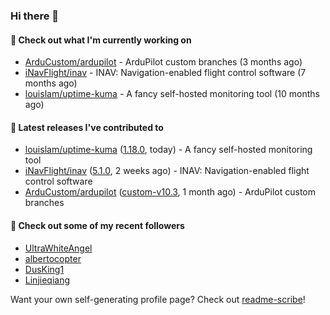 ### Hi there 👋

#### 👷 Check out what I'm currently working on

- [ArduCustom/ardupilot](https://github.com/ArduCustom/ardupilot) - ArduPilot custom branches (3 months ago)
- [iNavFlight/inav](https://github.com/iNavFlight/inav) - INAV: Navigation-enabled flight control software (7 months ago)
- [louislam/uptime-kuma](https://github.com/louislam/uptime-kuma) - A fancy self-hosted monitoring tool (10 months ago)

#### 🔭 Latest releases I've contributed to

- [louislam/uptime-kuma](https://github.com/louislam/uptime-kuma) ([1.18.0](https://github.com/louislam/uptime-kuma/releases/tag/1.18.0), today) - A fancy self-hosted monitoring tool
- [iNavFlight/inav](https://github.com/iNavFlight/inav) ([5.1.0](https://github.com/iNavFlight/inav/releases/tag/5.1.0), 2 weeks ago) - INAV: Navigation-enabled flight control software
- [ArduCustom/ardupilot](https://github.com/ArduCustom/ardupilot) ([custom-v10.3](https://github.com/ArduCustom/ardupilot/releases/tag/custom-v10.3), 1 month ago) - ArduPilot custom branches

#### 👯 Check out some of my recent followers

- [UltraWhiteAngel](https://github.com/UltraWhiteAngel)
- [albertocopter](https://github.com/albertocopter)
- [DusKing1](https://github.com/DusKing1)
- [Linjieqiang](https://github.com/Linjieqiang)

Want your own self-generating profile page? Check out [readme-scribe](https://github.com/muesli/readme-scribe)!
